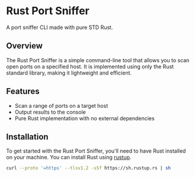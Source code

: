 # Rust Port Sniffer

A port sniffer CLI made with pure STD Rust.

## Overview

The Rust Port Sniffer is a simple command-line tool that allows you to scan open ports on a specified host. It is implemented using only the Rust standard library, making it lightweight and efficient.

## Features

- Scan a range of ports on a target host
- Output results to the console
- Pure Rust implementation with no external dependencies

## Installation

To get started with the Rust Port Sniffer, you'll need to have Rust installed on your machine. You can install Rust using [rustup](https://rustup.rs/).

```bash
curl --proto '=https' --tlsv1.2 -sSf https://sh.rustup.rs | sh
```
